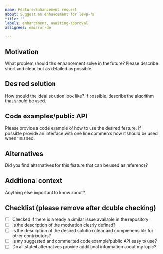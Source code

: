 ```yaml
---
name: Feature/Enhancement request
about: Suggest an enhancement for lewp-rs
title: ''
labels: enhancement, awaiting-approval
assignees: emirror-de

---
```


## Motivation

What problem should this enhancement solve in the future? Please describe short and clear, but as detailed as possible.

## Desired solution

How should the ideal solution look like? If possible, describe the algorithm that should be used.

## Code examples/public API

Please provide a code example of how to use the desired feature. If possible provide an interface with one line comments how it should be used when finished.

## Alternatives

Did you find alternatives for this feature that can be used as reference?

## Additional context

Anything else important to know about?

## Checklist (please remove after double checking)

- [ ] Checked if there is already a similar issue available in the repository
- [ ] Is the description of the motivation clearly defined?
- [ ] Is the  description of the desired solution clear and comprehensible for other contributors?
- [ ] Is my suggested and commented code example/public API easy to use?
- [ ] Do all stated alternatives provide additional information about my topic?
